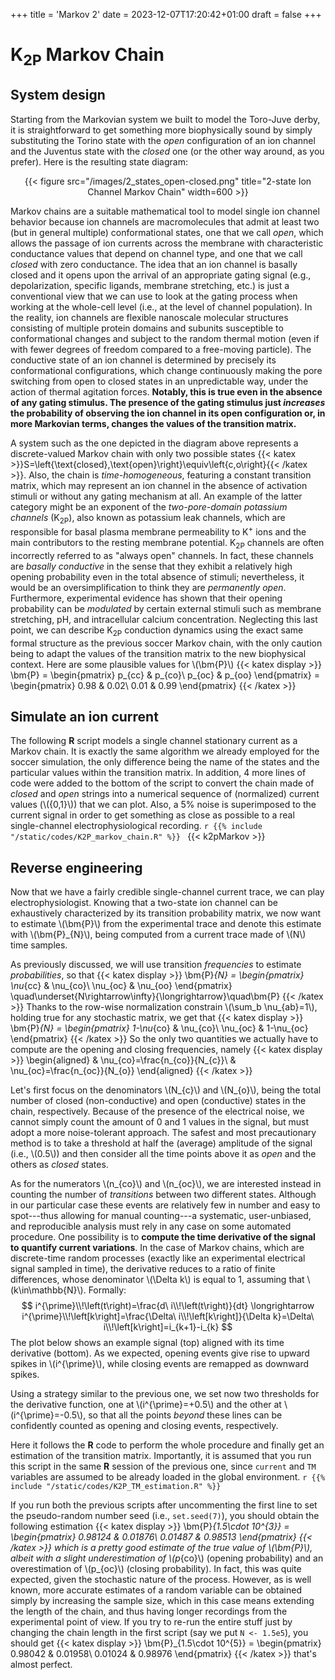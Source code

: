 +++
title = 'Markov 2'
date = 2023-12-07T17:20:42+01:00
draft = false
+++

# K<sub>2P</sub> Markov Chain

## System design
Starting from the Markovian system we built to model the Toro-Juve derby, it is
straightforward to get something more biophysically sound by simply substituting
the Torino state with the _open_ configuration of an ion channel and the
Juventus state with the _closed_ one (or the other way around, as you prefer).
Here is the resulting state diagram:

<div style="text-align: center;">
{{< figure src="/images/2_states_open-closed.png" title="2-state Ion Channel Markov Chain" width=600 >}}
</div>

Markov chains are a suitable mathematical tool to model single ion channel
behavior because ion channels are macromolecules that admit at least two (but in
general multiple) conformational states, one that we call _open_, which allows
the passage of ion currents across the membrane with characteristic conductance
values that depend on channel type, and one that we call _closed_ with zero
conductance. The idea that an ion channel is basally closed and it opens upon
the arrival of an appropriate gating signal (e.g., depolarization, specific
ligands, membrane stretching, etc.) is just a conventional view that we can use
to look at the gating process when working at the whole-cell level (i.e., at the
level of channel population). In the reality, ion channels are flexible
nanoscale molecular structures consisting of multiple protein domains and
subunits susceptible to conformational changes and subject to the random thermal
motion (even if with fewer degrees of freedom compared to a free-moving
particle). The conductive state of an ion channel is determined by precisely its
conformational configurations, which change continuously making the pore
switching from open to closed states in an unpredictable way, under the action
of thermal agitation forces. __Notably, this is true even in the absence of any
gating stimulus. The presence of the gating stimulus just _increases_ the
probability of observing the ion channel in its open configuration or, in more
Markovian terms, changes the values of the transition matrix.__

A system such as the one depicted in the diagram above represents a
discrete-valued Markov chain with only two possible states
{{< katex >}}S=\left\{\text{closed},\text{open}\right\}\equiv\left\{c,o\right\}{{< /katex >}}.
Also, the chain is _time-homogeneous_, featuring a constant transition matrix,
which may represent an ion channel in the absence of activation stimuli or
without any gating mechanism at all. An example of the latter category might be
an exponent of the _two-pore-domain potassium channels_ (K<sub>2P</sub>), also
known as potassium leak channels, which are responsible for basal plasma
membrane permeability to K<sup>+</sup> ions and the main contributors to the
resting membrane potential. K<sub>2P</sub> channels are often incorrectly
referred to as "always open" channels. In fact, these channels are _basally
conductive_ in the sense that they exhibit a relatively high opening probability
even in the total absence of stimuli; nevertheless, it would be an
oversimplification to think they are _permanently open_. Furthermore,
experimental evidence has shown that their opening probability can be
_modulated_ by certain external stimuli such as membrane stretching, pH, and
intracellular calcium concentration. Neglecting this last point, we can describe
K<sub>2P</sub> conduction dynamics using the exact same formal structure as the
previous soccer Markov chain, with the only caution being to adapt the values of
the transition matrix to the new biophysical context. Here are some plausible
values for \\(\bm{P}\\)
{{< katex display >}}
    \bm{P} =
    \begin{pmatrix}
        p_{cc} & p_{co}\\
        p_{oc} & p_{oo}
    \end{pmatrix} =
    \begin{pmatrix}
        0.98 & 0.02\\
        0.01 & 0.99
    \end{pmatrix}
{{< /katex >}}

## Simulate an ion current
The following __R__ script models a single channel stationary current as a
Markov chain. It is exactly the same algorithm we already employed for the
soccer simulation, the only difference being the name of the states and the
particular values within the transition matrix. In addition, 4 more lines of
code were added to the bottom of the script to convert the chain made of
_closed_ and _open_ strings into a numerical sequence of (normalized) current
values (\\({0,1}\\)) that we can plot. Also, a 5% noise is superimposed to the
current signal in order to get something as close as possible to a real
single-channel electrophysiological recording.
```r {{% include "/static/codes/K2P_markov_chain.R" %}} ```
{{< k2pMarkov >}}

## Reverse engineering
Now that we have a fairly credible single-channel current trace, we can play
electrophysiologist. Knowing that a two-state ion channel can be exhaustively
characterized by its transition probability matrix, we now want to estimate
\\(\bm{P}\\) from the experimental trace and denote this estimate with
\\(\bm{P}\_{N}\\), being computed from a current trace made of \\(N\\) time
samples.

As previously discussed, we will use transition _frequencies_ to estimate
_probabilities_, so that
{{< katex display >}}
    \bm{P}_{N} =
    \begin{pmatrix}
        \nu_{cc} & \nu_{co}\\
        \nu_{oc} & \nu_{oo}
    \end{pmatrix}
    \quad\underset{N\rightarrow\infty}{\longrightarrow}\quad\bm{P}
{{< /katex >}}
Thanks to the row-wise normalization constrain \\(\sum_b \nu_{ab}=1\\), holding
true for any stochastic matrix, we get that
{{< katex display >}}
    \bm{P}_{N} =
    \begin{pmatrix}
        1-\nu_{co} & \nu_{co}\\
        \nu_{oc} & 1-\nu_{oc}
    \end{pmatrix}
{{< /katex >}}
So the only two quantities we actually have to compute are the opening and
closing frequencies, namely
{{< katex display >}}
\begin{aligned}
        & \nu_{co}=\frac{n_{co}}{N_{c}}\\
        & \nu_{oc}=\frac{n_{oc}}{N_{o}}
\end{aligned}
{{< /katex >}}

Let's first focus on the denominators \\(N_{c}\\) and \\(N_{o}\\), being the
total number of closed (non-conductive) and open (conductive) states in the
chain, respectively. Because of the presence of the electrical noise, we cannot
simply count the amount of 0 and 1 values in the signal, but must adopt a more
noise-tolerant approach. The safest and most precautionary method is to take a
threshold at half the (average) amplitude of the signal (i.e., \\(0.5\\)) and
then consider all the time points above it as _open_ and the others as _closed_
states.

As for the numerators \\(n_{co}\\) and \\(n_{oc}\\), we are interested instead
in counting the number of _transitions_ between two different states. Although
in our particular case these events are relatively few in number and easy to
spot---thus allowing for manual counting---a systematic, user-unbiased, and
reproducible analysis must rely in any case on some automated procedure. One
possibility is to __compute the time derivative of the signal to quantify
current variations__. In the case of Markov chains, which are discrete-time
random processes (exactly like an experimental electrical signal sampled in
time), the derivative reduces to a ratio of finite differences, whose
denominator \\(\Delta k\\) is equal to 1, assuming that \\(k\in\mathbb{N}\\).
Formally:
$$
i^{\prime}\\!\left(t\right)=\frac{d\ i\\!\left(t\right)}{dt} \longrightarrow i^{\prime}\\!\left[k\right]=\frac{\Delta\ i\\!\left[k\right]}{\Delta k}=\Delta\ i\\!\left[k\right]=i_{k+1}-i_{k}
$$
The plot below shows an example signal (top) aligned with its time derivative
(bottom). As we expected, opening events give rise to upward spikes in
\\(i^{\prime}\\), while closing events are remapped as downward spikes.



Using a strategy similar to the previous one, we set now two thresholds for the
derivative function, one at \\(i^{\prime}=+0.5\\) and the other at
\\(i^{\prime}=-0.5\\), so that all the points _beyond_ these lines can be
confidently counted as opening and closing events, respectively.

Here it follows the __R__ code to perform the whole procedure and finally get an
estimation of the transition matrix. Importantly, it is assumed that you run
this script in the same __R__ session of the previous one, since `current` and
`TM` variables are assumed to be already loaded in the global environment.
```r {{% include "/static/codes/K2P_TM_estimation.R" %}} ```

If you run both the previous scripts after uncommenting the first line to set
the pseudo-random number seed (i.e., `set.seed(7)`), you should obtain the
following estimation
{{< katex display >}}
    \bm{P}_{1.5\cdot 10^{3}} =
    \begin{pmatrix}
        0.98124 & 0.01876\\
        0.01487 & 0.98513
    \end{pmatrix}
{{< /katex >}}
which is a pretty good estimate of the true value of \\(\bm{P}\\), albeit with a
slight underestimation of \\(p_{co}\\) (opening probability) and an
overestimation of \\(p_{oc}\\) (closing probability). In fact, this was quite
expected, given the stochastic nature of the process. However, as is well known,
more accurate estimates of a random variable can be obtained simply by
increasing the sample size, which in this case means extending the length of the
chain, and thus having longer recordings from the experimental point of view. If
you try to re-run the entire stuff just by changing the chain length in the
first script (say we put `N <- 1.5e5`), you should get
{{< katex display >}}
    \bm{P}_{1.5\cdot 10^{5}} =
    \begin{pmatrix}
        0.98042 & 0.01958\\
        0.01024 & 0.98976
    \end{pmatrix}
{{< /katex >}}
that's almost perfect.
